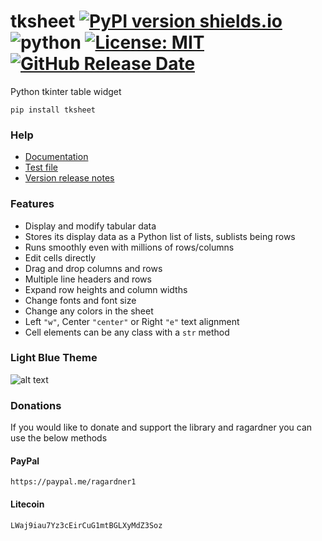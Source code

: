 # tksheet [![PyPI version shields.io](https://img.shields.io/pypi/v/tksheet.svg)](https://pypi.python.org/pypi/tksheet/) ![python](https://img.shields.io/badge/python-3.6+-blue) [![License: MIT](https://img.shields.io/badge/License-MIT%20-blue.svg)](https://github.com/ragardner/tksheet/blob/master/LICENSE.txt) [![GitHub Release Date](https://img.shields.io/github/release-date-pre/ragardner/tksheet.svg)](https://github.com/ragardner/tksheet/releases)


Python tkinter table widget

```
pip install tksheet
```

### Help
 - [Documentation](https://github.com/ragardner/tksheet/blob/master/DOCUMENTATION.md)
 - [Test file](https://github.com/ragardner/tksheet/blob/master/tests/test_tksheet.py)
 - [Version release notes](https://github.com/ragardner/tksheet/blob/master/RELEASE_NOTES.md)

### Features
 - Display and modify tabular data
 - Stores its display data as a Python list of lists, sublists being rows
 - Runs smoothly even with millions of rows/columns
 - Edit cells directly
 - Drag and drop columns and rows
 - Multiple line headers and rows
 - Expand row heights and column widths
 - Change fonts and font size
 - Change any colors in the sheet
 - Left `"w"`, Center `"center"` or Right `"e"` text alignment
 - Cell elements can be any class with a `str` method

### Light Blue Theme

![alt text](https://i.imgur.com/PWJSPxf.jpg)

### Donations
If you would like to donate and support the library and ragardner you can use the below methods

#### PayPal
`https://paypal.me/ragardner1`

#### Litecoin
`LWaj9iau7Yz3cEirCuG1mtBGLXyMdZ3Soz`